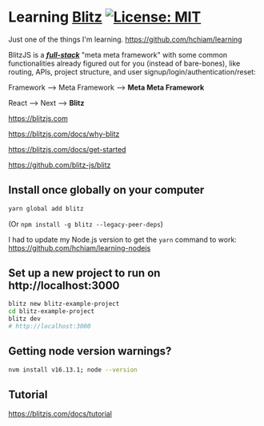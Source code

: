 # Learning [Blitz](https://blitzjs.com/) [![License: MIT](https://img.shields.io/badge/License-MIT-yellow.svg?style=for-the-badge)](https://github.com/hchiam/learning-template/blob/main/LICENSE)

Just one of the things I'm learning. https://github.com/hchiam/learning

BlitzJS is a [_**full-stack**_](https://blitzjs.com/docs/why-blitz) "meta meta framework" with some common functionalities already figured out for you (instead of bare-bones), like routing, APIs, project structure, and user signup/login/authentication/reset:

Framework --> Meta Framework --> **Meta Meta Framework**

React --> Next --> **Blitz**

https://blitzjs.com

https://blitzjs.com/docs/why-blitz

https://blitzjs.com/docs/get-started

https://github.com/blitz-js/blitz

## Install once globally on your computer

```sh
yarn global add blitz
```

(Or `npm install -g blitz --legacy-peer-deps`)

I had to update my Node.js version to get the `yarn` command to work: https://github.com/hchiam/learning-nodejs

## Set up a new project to run on http://localhost:3000

```sh
blitz new blitz-example-project
cd blitz-example-project
blitz dev
# http://localhost:3000
```

## Getting node version warnings?

```sh
nvm install v16.13.1; node --version
```

## Tutorial

https://blitzjs.com/docs/tutorial
